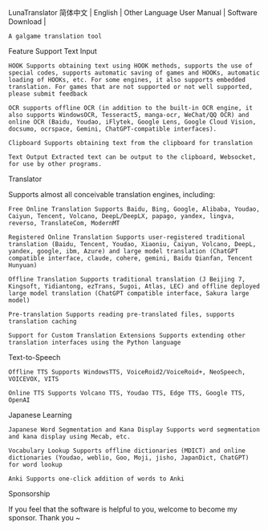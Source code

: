 LunaTranslator
简体中文 | English | Other Language
User Manual | Software Download |

    A galgame translation tool

Feature Support
Text Input

    HOOK Supports obtaining text using HOOK methods, supports the use of special codes, supports automatic saving of games and HOOKs, automatic loading of HOOKs, etc. For some engines, it also supports embedded translation. For games that are not supported or not well supported, please submit feedback

    OCR supports offline OCR (in addition to the built-in OCR engine, it also supports WindowsOCR, Tesseract5, manga-ocr, WeChat/QQ OCR) and online OCR (Baidu, Youdao, iFlytek, Google Lens, Google Cloud Vision, docsumo, ocrspace, Gemini, ChatGPT-compatible interfaces).

    Clipboard Supports obtaining text from the clipboard for translation

    Text Output Extracted text can be output to the clipboard, Websocket, for use by other programs.

Translator

Supports almost all conceivable translation engines, including:

    Free Online Translation Supports Baidu, Bing, Google, Alibaba, Youdao, Caiyun, Tencent, Volcano, DeepL/DeepLX, papago, yandex, lingva, reverso, TranslateCom, ModernMT

    Registered Online Translation Supports user-registered traditional translation (Baidu, Tencent, Youdao, Xiaoniu, Caiyun, Volcano, DeepL, yandex, google, ibm, Azure) and large model translation (ChatGPT compatible interface, claude, cohere, gemini, Baidu Qianfan, Tencent Hunyuan)

    Offline Translation Supports traditional translation (J Beijing 7, Kingsoft, Yidiantong, ezTrans, Sugoi, Atlas, LEC) and offline deployed large model translation (ChatGPT compatible interface, Sakura large model)

    Pre-translation Supports reading pre-translated files, supports translation caching

    Support for Custom Translation Extensions Supports extending other translation interfaces using the Python language

Text-to-Speech

    Offline TTS Supports WindowsTTS, VoiceRoid2/VoiceRoid+, NeoSpeech, VOICEVOX, VITS

    Online TTS Supports Volcano TTS, Youdao TTS, Edge TTS, Google TTS, OpenAI

Japanese Learning

    Japanese Word Segmentation and Kana Display Supports word segmentation and kana display using Mecab, etc.

    Vocabulary Lookup Supports offline dictionaries (MDICT) and online dictionaries (Youdao, weblio, Goo, Moji, jisho, JapanDict, ChatGPT) for word lookup

    Anki Supports one-click addition of words to Anki

Sponsorship

If you feel that the software is helpful to you, welcome to become my sponsor. Thank you ~
